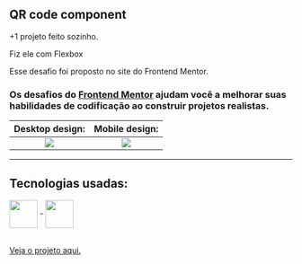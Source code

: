 ## QR code component

+1 projeto feito sozinho.

Fiz ele com Flexbox

Esse desafio foi proposto no site do Frontend Mentor.

### Os desafios do [Frontend Mentor](https://www.frontendmentor.io) ajudam você a melhorar suas habilidades de codificação ao construir projetos realistas. 

Desktop design:            |  Mobile design:
:-------------------------:|:-------------------------:
<img src="https://res.cloudinary.com/dz209s6jk/image/upload/q_auto:good,w_900/Challenges/lzfaukzhigbavv5sc26b.jpg">  |  <img src="https://res.cloudinary.com/dz209s6jk/image/upload/q_auto:good,w_900/Challenges/iukeubiskdrj479qikjr.jpg">

---------------------------------------

## Tecnologias usadas:

<div>
  <img align = "center" width="50px" src = "https://cdn.jsdelivr.net/gh/devicons/devicon/icons/html5/html5-plain-wordmark.svg"> -
  <img align = "center" width="50px" src = "https://cdn.jsdelivr.net/gh/devicons/devicon/icons/css3/css3-plain-wordmark.svg">
</div>

<br>

<a href = "https://guilherme-goncalves-de-souza.github.io/Desafio-QR-code-component-do-Frontend-Mentor/"> Veja o projeto aqui. </a>


